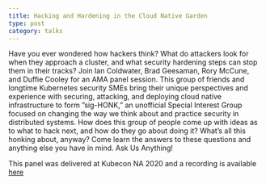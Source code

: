 ```yaml
---
title: Hacking and Hardening in the Cloud Native Garden
type: post
category: talks
---
```


Have you ever wondered how hackers think? What do attackers look for when they approach a cluster, and what security hardening steps can stop them in their tracks? Join Ian Coldwater, Brad Geesaman, Rory McCune, and Duffie Cooley for an AMA panel session. This group of friends and longtime Kubernetes security SMEs bring their unique perspectives and experience with securing, attacking, and deploying cloud native infrastructure to form ”sig-HONK,” an unofficial Special Interest Group focused on changing the way we think about and practice security in distributed systems.   How does this group of people come up with ideas as to what to hack next, and how do they go about doing it? What’s all this honking about, anyway?  Come learn the answers to these questions and anything else you have in mind. Ask Us Anything!

This panel was delivered at Kubecon NA 2020 and a recording is available [here](https://youtu.be/CAZ5s0zli6g)
